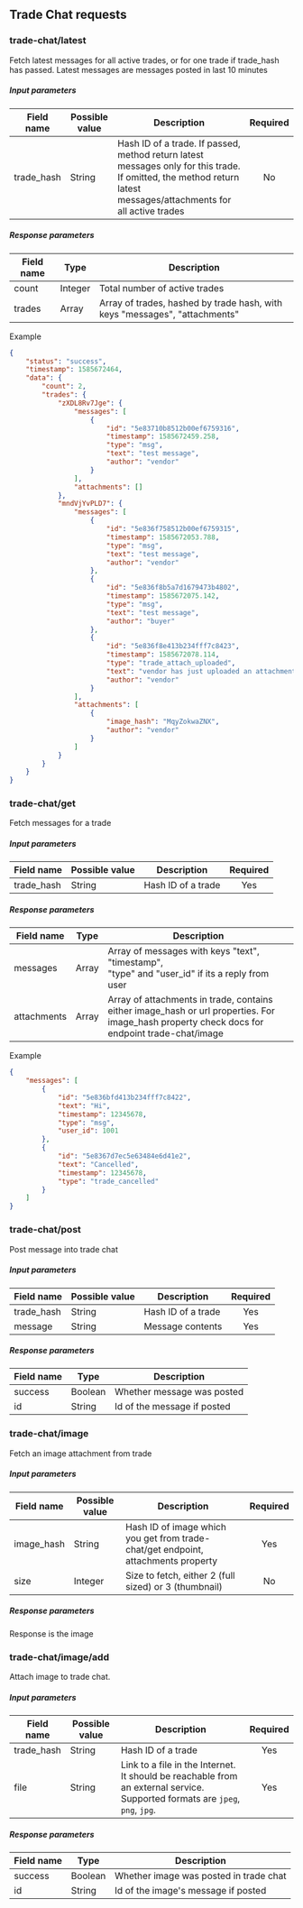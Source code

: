 ## Trade Chat requests

### trade-chat/latest

Fetch latest messages for all active trades, or for one trade if trade_hash has passed. Latest messages are messages posted in last 10 minutes

##### Input parameters

| Field name    |   Possible value  | Description   | Required |
| ------------- | ----------------- | ------------- | :------: |
| trade_hash    | String            | Hash ID of a trade. If passed, method return latest messages only for this trade. If omitted, the method return latest messages/attachments for all active trades| No |

##### Response parameters

| Field name    | Type | Description |
| ------------- | ---- | ----------- |
| count   | Integer | Total number of active trades| 
| trades | Array | Array of trades, hashed by trade hash, with keys "messages", "attachments" |

Example
````json
{
    "status": "success",
    "timestamp": 1585672464,
    "data": {
        "count": 2,
        "trades": {
            "zXDL8Rv7Jge": {
                "messages": [
                    {
                        "id": "5e83710b8512b00ef6759316",
                        "timestamp": 1585672459.258,
                        "type": "msg",
                        "text": "test message",
                        "author": "vendor"
                    }
                ],
                "attachments": []
            },
            "mndVjYvPLD7": {
                "messages": [
                    {
                        "id": "5e836f758512b00ef6759315",
                        "timestamp": 1585672053.788,
                        "type": "msg",
                        "text": "test message",
                        "author": "vendor"
                    },
                    {
                        "id": "5e836f8b5a7d1679473b4802",
                        "timestamp": 1585672075.142,
                        "type": "msg",
                        "text": "test message",
                        "author": "buyer"
                    },
                    {
                        "id": "5e836f8e413b234fff7c8423",
                        "timestamp": 1585672078.114,
                        "type": "trade_attach_uploaded",
                        "text": "vendor has just uploaded an attachment.",
                        "author": "vendor"
                    }
                ],
                "attachments": [
                    {
                        "image_hash": "MqyZokwaZNX",
                        "author": "vendor"
                    }
                ]
            }
        }
    }
}
````

### trade-chat/get

Fetch messages for a trade

##### Input parameters

| Field name    |   Possible value  | Description   | Required |
| ------------- | ----------------- | ------------- | :------: |
| trade_hash    | String            | Hash ID of a trade | Yes |

##### Response parameters

| Field name    | Type | Description |
| ------------- | ---- | ----------- |
| messages      | Array | Array of messages with keys "text", "timestamp", <br> "type" and "user_id" if its a reply from user |
| attachments   | Array | Array of attachments in trade, contains either image_hash or url properties. For image_hash property check docs for endpoint trade-chat/image | 

Example
````json
{
    "messages": [
        {
            "id": "5e836bfd413b234fff7c8422",
            "text": "Hi",
            "timestamp": 12345678,
            "type": "msg",
            "user_id": 1001
        },
        {
            "id": "5e8367d7ec5e63484e6d41e2",
            "text": "Cancelled",
            "timestamp": 12345678,
            "type": "trade_cancelled"
        }
    ]
}
````

### trade-chat/post

Post message into trade chat

##### Input parameters

| Field name    |   Possible value  | Description   | Required |
| ------------- | ----------------- | ------------- | :------: |
| trade_hash    | String            | Hash ID of a trade | Yes |
| message    | String               | Message contents | Yes |
                   
##### Response parameters

| Field name    | Type | Description |
| ------------- | ---- | ----------- |
| success         | Boolean | Whether message was posted |
| id | String | Id of the message if posted |

### trade-chat/image

Fetch an image attachment from trade

##### Input parameters

| Field name    |   Possible value  | Description   | Required |
| ------------- | ----------------- | ------------- | :------: |
| image_hash    | String            | Hash ID of image which you get from trade-chat/get endpoint, attachments property | Yes |
| size    | Integer               | Size to fetch, either 2 (full sized) or 3 (thumbnail) | No |
                   
##### Response parameters

Response is the image

### trade-chat/image/add

Attach image to trade chat.

##### Input parameters

| Field name    |   Possible value  | Description   | Required |
| ------------- | ----------------- | ------------- | :------: |
| trade_hash    | String            | Hash ID of a trade | Yes |
| file    | String               | Link to a file in the Internet. It should be reachable from an external service. Supported formats are `jpeg`, `png`, `jpg`. | Yes |

##### Response parameters

| Field name    | Type | Description |
| ------------- | ---- | ----------- |
| success | Boolean | Whether image was posted in trade chat |
| id | String | Id of the image's message if posted |